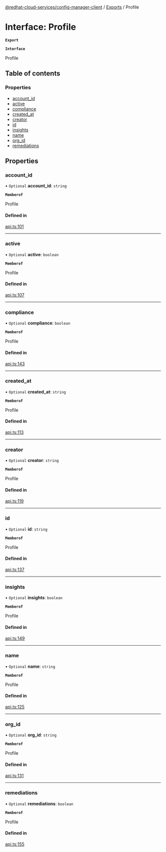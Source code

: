 [@redhat-cloud-services/config-manager-client](../README.md) / [Exports](../modules.md) / Profile

# Interface: Profile

**`Export`**

**`Interface`**

Profile

## Table of contents

### Properties

- [account\_id](Profile.md#account_id)
- [active](Profile.md#active)
- [compliance](Profile.md#compliance)
- [created\_at](Profile.md#created_at)
- [creator](Profile.md#creator)
- [id](Profile.md#id)
- [insights](Profile.md#insights)
- [name](Profile.md#name)
- [org\_id](Profile.md#org_id)
- [remediations](Profile.md#remediations)

## Properties

### account\_id

• `Optional` **account\_id**: `string`

**`Memberof`**

Profile

#### Defined in

[api.ts:101](https://github.com/RedHatInsights/javascript-clients/blob/master/packages/config-manager/api.ts#L101)

___

### active

• `Optional` **active**: `boolean`

**`Memberof`**

Profile

#### Defined in

[api.ts:107](https://github.com/RedHatInsights/javascript-clients/blob/master/packages/config-manager/api.ts#L107)

___

### compliance

• `Optional` **compliance**: `boolean`

**`Memberof`**

Profile

#### Defined in

[api.ts:143](https://github.com/RedHatInsights/javascript-clients/blob/master/packages/config-manager/api.ts#L143)

___

### created\_at

• `Optional` **created\_at**: `string`

**`Memberof`**

Profile

#### Defined in

[api.ts:113](https://github.com/RedHatInsights/javascript-clients/blob/master/packages/config-manager/api.ts#L113)

___

### creator

• `Optional` **creator**: `string`

**`Memberof`**

Profile

#### Defined in

[api.ts:119](https://github.com/RedHatInsights/javascript-clients/blob/master/packages/config-manager/api.ts#L119)

___

### id

• `Optional` **id**: `string`

**`Memberof`**

Profile

#### Defined in

[api.ts:137](https://github.com/RedHatInsights/javascript-clients/blob/master/packages/config-manager/api.ts#L137)

___

### insights

• `Optional` **insights**: `boolean`

**`Memberof`**

Profile

#### Defined in

[api.ts:149](https://github.com/RedHatInsights/javascript-clients/blob/master/packages/config-manager/api.ts#L149)

___

### name

• `Optional` **name**: `string`

**`Memberof`**

Profile

#### Defined in

[api.ts:125](https://github.com/RedHatInsights/javascript-clients/blob/master/packages/config-manager/api.ts#L125)

___

### org\_id

• `Optional` **org\_id**: `string`

**`Memberof`**

Profile

#### Defined in

[api.ts:131](https://github.com/RedHatInsights/javascript-clients/blob/master/packages/config-manager/api.ts#L131)

___

### remediations

• `Optional` **remediations**: `boolean`

**`Memberof`**

Profile

#### Defined in

[api.ts:155](https://github.com/RedHatInsights/javascript-clients/blob/master/packages/config-manager/api.ts#L155)
